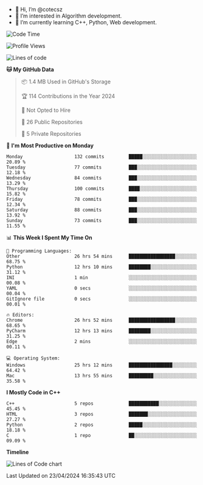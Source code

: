 - 👋 Hi, I’m @cotecsz
- 👀 I’m interested in Algorithm development.
- 🌱 I’m currently learning C++, Python, Web development.

<!---
cotecsz/cotecsz is a ✨ special ✨ repository because its `README.md` (this file) appears on your GitHub profile.
You can click the Preview link to take a look at your changes.
--->

<!--START_SECTION:waka-->
![Code Time](http://img.shields.io/badge/Code%20Time-892%20hrs%202%20mins-blue)

![Profile Views](http://img.shields.io/badge/Profile%20Views-0-blue)

![Lines of code](https://img.shields.io/badge/From%20Hello%20World%20I%27ve%20Written-1.2%20million%20lines%20of%20code-blue)

**🐱 My GitHub Data** 

> 📦 1.4 MB Used in GitHub's Storage 
 > 
> 🏆 114 Contributions in the Year 2024
 > 
> 🚫 Not Opted to Hire
 > 
> 📜 26 Public Repositories 
 > 
> 🔑 5 Private Repositories 
 > 
📅 **I'm Most Productive on Monday** 

```text
Monday                   132 commits         █████░░░░░░░░░░░░░░░░░░░░   20.89 % 
Tuesday                  77 commits          ███░░░░░░░░░░░░░░░░░░░░░░   12.18 % 
Wednesday                84 commits          ███░░░░░░░░░░░░░░░░░░░░░░   13.29 % 
Thursday                 100 commits         ████░░░░░░░░░░░░░░░░░░░░░   15.82 % 
Friday                   78 commits          ███░░░░░░░░░░░░░░░░░░░░░░   12.34 % 
Saturday                 88 commits          ███░░░░░░░░░░░░░░░░░░░░░░   13.92 % 
Sunday                   73 commits          ███░░░░░░░░░░░░░░░░░░░░░░   11.55 % 
```


📊 **This Week I Spent My Time On** 

```text
💬 Programming Languages: 
Other                    26 hrs 54 mins      █████████████████░░░░░░░░   68.75 % 
Python                   12 hrs 10 mins      ████████░░░░░░░░░░░░░░░░░   31.12 % 
INI                      1 min               ░░░░░░░░░░░░░░░░░░░░░░░░░   00.08 % 
YAML                     0 secs              ░░░░░░░░░░░░░░░░░░░░░░░░░   00.04 % 
GitIgnore file           0 secs              ░░░░░░░░░░░░░░░░░░░░░░░░░   00.01 % 

🔥 Editors: 
Chrome                   26 hrs 52 mins      █████████████████░░░░░░░░   68.65 % 
PyCharm                  12 hrs 13 mins      ████████░░░░░░░░░░░░░░░░░   31.25 % 
Edge                     2 mins              ░░░░░░░░░░░░░░░░░░░░░░░░░   00.11 % 

💻 Operating System: 
Windows                  25 hrs 12 mins      ████████████████░░░░░░░░░   64.42 % 
Mac                      13 hrs 55 mins      █████████░░░░░░░░░░░░░░░░   35.58 % 
```

**I Mostly Code in C++** 

```text
C++                      5 repos             ███████████░░░░░░░░░░░░░░   45.45 % 
HTML                     3 repos             ███████░░░░░░░░░░░░░░░░░░   27.27 % 
Python                   2 repos             █████░░░░░░░░░░░░░░░░░░░░   18.18 % 
C                        1 repo              ██░░░░░░░░░░░░░░░░░░░░░░░   09.09 % 
```



**Timeline**

![Lines of Code chart](https://raw.githubusercontent.com/cotecsz/cotecsz/master/assets/bar_graph.png)


 Last Updated on 23/04/2024 16:35:43 UTC
<!--END_SECTION:waka-->
